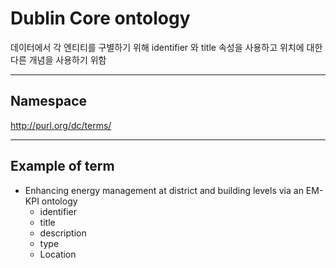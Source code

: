 # Dublin Core ontology

데이터에서 각 엔티티를 구별하기 위해 identifier 와 title 속성을 사용하고 위치에 대한 다른 개념을 사용하기 위함 

---

## Namespace

http://purl.org/dc/terms/

---

## Example of term

- Enhancing energy management at district and building levels via an EM-KPI ontology
	- identifier
	- title
	- description
	- type
	- Location

